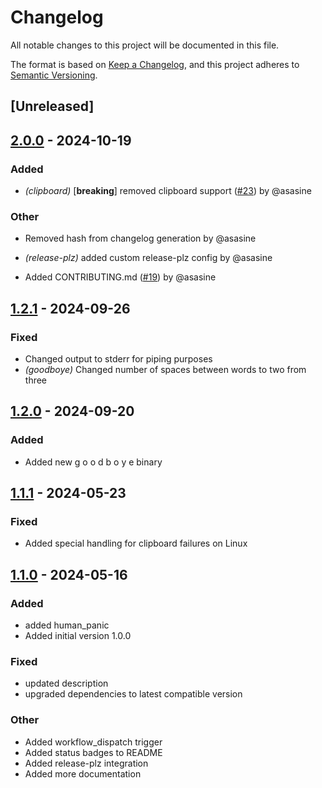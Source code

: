 # Changelog
All notable changes to this project will be documented in this file.

The format is based on [Keep a Changelog](https://keepachangelog.com/en/1.0.0/),
and this project adheres to [Semantic Versioning](https://semver.org/spec/v2.0.0.html).

## [Unreleased]

## [2.0.0](https://github.com/asasine/spongebob/compare/v1.2.1...v2.0.0) - 2024-10-19

### Added

- *(clipboard)* [**breaking**] removed clipboard support ([#23](https://github.com/asasine/spongebob/pull/23)) by @asasine

### Other

- Removed hash from changelog generation by @asasine

- *(release-plz)* added custom release-plz config by @asasine

- Added CONTRIBUTING.md ([#19](https://github.com/asasine/spongebob/pull/19)) by @asasine

## [1.2.1](https://github.com/asasine/spongebob/compare/v1.2.0...v1.2.1) - 2024-09-26

### Fixed

- Changed output to stderr for piping purposes
- *(goodboye)* Changed number of spaces between words to two from three

## [1.2.0](https://github.com/asasine/spongebob/compare/v1.1.1...v1.2.0) - 2024-09-20

### Added

- Added new g o o d b o y e binary

## [1.1.1](https://github.com/asasine/spongebob/compare/v1.1.0...v1.1.1) - 2024-05-23

### Fixed
- Added special handling for clipboard failures on Linux

## [1.1.0](https://github.com/asasine/spongebob/compare/v1.0.1...v1.1.0) - 2024-05-16

### Added
- added human_panic
- Added initial version 1.0.0

### Fixed
- updated description
- upgraded dependencies to latest compatible version

### Other
- Added workflow_dispatch trigger
- Added status badges to README
- Added release-plz integration
- Added more documentation
